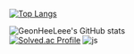 [![Top Langs](https://github-readme-stats.vercel.app/api/top-langs/?username=ghlee00125)](https://github.com/anuraghazra/github-readme-stats)

![GeonHeeLeee's GitHub stats](https://github-readme-stats.vercel.app/api?username=GeonHeeLeee&show_icons=true&theme=highcontrast)  
[![Solved.ac Profile](http://mazassumnida.wtf/api/generate_badge?boj=ghlee00125)](https://solved.ac/ghlee00125)
![js](https://img.shields.io/badge/JavaScript-F7DF1E?style=for-the-badge&logo=JavaScript&logoColor=white)
